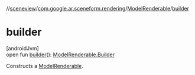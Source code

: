 //[sceneview](../../../index.md)/[com.google.ar.sceneform.rendering](../index.md)/[ModelRenderable](index.md)/[builder](builder.md)

# builder

[androidJvm]\
open fun [builder](builder.md)(): [ModelRenderable.Builder](-builder/index.md)

Constructs a [ModelRenderable](index.md).
